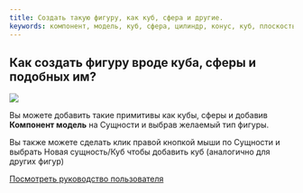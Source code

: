 ```yaml
---
title: Создать такую фигуру, как куб, сфера и другие.
keywords: компонент, модель, куб, сфера, цилиндр, конус, куб, плоскость, фигура, примитив
---
```


## Как создать фигуру вроде куба, сферы и подобных им?

<img src="https://s3-eu-west-1.amazonaws.com/static.playcanvas.com/instructions/new_box.gif"/>

Вы можете добавить такие примитивы как кубы, сферы и добавив **Компонент модель** на Сущности и выбрав желаемый тип фигуры.

Вы также можете сделать клик правой кнопкой мыши по Сущности и выбрать Новая сущность/Куб чтобы добавить куб (аналогично для других фигур)

<a class="docs" href="http://developer.playcanvas.com/ru/user-manual/packs/components/model/" target="_blank">Посмотреть руководство пользователя</a>

